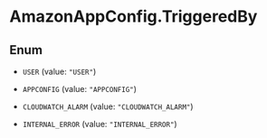 # AmazonAppConfig.TriggeredBy

## Enum


* `USER` (value: `"USER"`)

* `APPCONFIG` (value: `"APPCONFIG"`)

* `CLOUDWATCH_ALARM` (value: `"CLOUDWATCH_ALARM"`)

* `INTERNAL_ERROR` (value: `"INTERNAL_ERROR"`)


